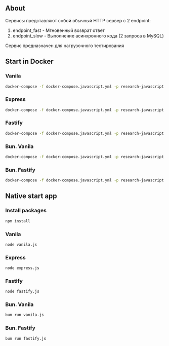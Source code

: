 ## About

Сервисы представляют собой обычный HTTP сервер с 2 endpoint:
1. endpoint_fast - Мгновенный возврат ответ
2. endpoint_slow - Выполнение асинхронного кода (2 запроса в MySQL)

Сервис предназначен для нагрузочного тестирования

## Start in Docker

### Vanila
```bash 
docker-compose -f docker-compose.javascript.yml -p research-javascript up -d nodejs-vanila-app
```

### Express
```bash 
docker-compose -f docker-compose.javascript.yml -p research-javascript up -d nodejs-express-app
```

### Fastify
```bash 
docker-compose -f docker-compose.javascript.yml -p research-javascript up -d nodejs-fastify-app
```

### Bun. Vanila
```bash 
docker-compose -f docker-compose.javascript.yml -p research-javascript up -d bun-vanila-app
```

### Bun. Fastify
```bash 
docker-compose -f docker-compose.javascript.yml -p research-javascript up -d bun-fastify-app
```

## Native start app 

### Install packages
```bash
npm install
```

### Vanila
```bash 
node vanila.js
```

### Express
```bash 
node express.js
```

### Fastify
```bash 
node fastify.js
```

### Bun. Vanila
```bash 
bun run vanila.js
```

### Bun. Fastify
```bash 
bun run fastify.js
```